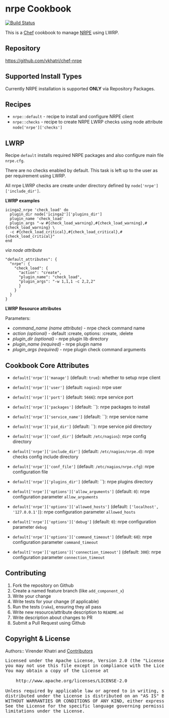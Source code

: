 nrpe Cookbook
=============

[![Build Status](https://travis-ci.org/vkhatri/chef-icinga2.svg?branch=master)](https://travis-ci.org/vkhatri/chef-icinga2)

This is a [Chef] cookbook to manage [NRPE] using LWRP.


## Repository

https://github.com/vkhatri/chef-nrpe


## Supported Install Types

Currently NRPE installation is supported **ONLY** via Repository Packages.


## Recipes

- `nrpe::default` - recipe to install and configure NRPE client
- `nrpe::checks` - recipe to create NRPE LWRP checks using node attribute `node['nrpe']['checks']`


## LWRP

Recipe `default` installs required NRPE packages and also configure
main file `nrpe.cfg`.

There are no checks enabled by default. This task is left up to the
user as per requirement using LWRP.

All nrpe LWRP checks are create under directory defined by `node['nrpe']['include_dir']`.


**LWRP examples**


	icinga2_nrpe 'check_load' do
	  plugin_dir node['icinga2']['plugins_dir']
	  plugin_name 'check_load'
	  plugin_args "-w #{check_load_warning},#{check_load_warning},#{check_load_warning} \
	  -c #{check_load_critical},#{check_load_critical},#{check_load_critical}"
	end


*via node attribute*

    "default_attributes": {
      "nrpe": {
        "check_load": {
          "action": "create",
          "plugin_name": "check_load",
          "plugin_args": "-w 1,1,1 -c 2,2,2"
          }
        }
      }
    }


**LWRP Resource attributes**

Parameters:

- *command_name (name attribute)*     - nrpe check command name
- *action (optional)*         - default :create, options: :create, :delete
- *plugin_dir (optional)*          - nrpe plugin lib directory
- *plugin_name (required)*           - nrpe plugin name
- *plugin_args (required)*          - nrpe plugin check command arguments



## Cookbook Core Attributes

 * `default['nrpe']['manage']` (default: `true`): whether to setup nrpe client

 * `default['nrpe']['user']` (default: `nagios`): nrpe user

 * `default['nrpe']['port']` (default: `5666`): nrpe service port

 * `default['nrpe']['packages']` (default: ``): nrpe packages to install

 * `default['nrpe']['service_name']` (default: ``): nrpe service name

 * `default['nrpe']['pid_dir']` (default: ``): nrpe service pid directory

 * `default['nrpe']['conf_dir']` (default: `/etc/nagios`): nrpe config directory

 * `default['nrpe']['include_dir']` (default: `/etc/nagios/nrpe.d`): nrpe checks config include directory

 * `default['nrpe']['conf_file']` (default: `/etc/nagios/nrpe.cfg`): nrpe configuration file

 * `default['nrpe']['plugins_dir']` (default: ``): nrpe plugins directory

 * `default['nrpe']['options']['allow_arguments']` (default: `0`): nrpe configuration parameter `allow_arguments`

 * `default['nrpe']['options']['allowed_hosts']` (default: `['localhost', '127.0.0.1']`): nrpe configuration parameter `allowed_hosts`

 * `default['nrpe']['options']['debug']` (default: `0`): nrpe configuration parameter `debug`

 * `default['nrpe']['options']['command_timeout']` (default: `60`): nrpe configuration parameter `command_timeout`

 * `default['nrpe']['options']['connection_timeout']` (default: `300`): nrpe configuration parameter `connection_timeout`


## Contributing

1. Fork the repository on Github
2. Create a named feature branch (like `add_component_x`)
3. Write your change
4. Write tests for your change (if applicable)
5. Run the tests (`rake`), ensuring they all pass
6. Write new resource/attribute description to `README.md`
7. Write description about changes to PR
8. Submit a Pull Request using Github


## Copyright & License

Authors:: Virender Khatri and [Contributors]

<pre>
Licensed under the Apache License, Version 2.0 (the "License");
you may not use this file except in compliance with the License.
You may obtain a copy of the License at

    http://www.apache.org/licenses/LICENSE-2.0

Unless required by applicable law or agreed to in writing, software
distributed under the License is distributed on an "AS IS" BASIS,
WITHOUT WARRANTIES OR CONDITIONS OF ANY KIND, either express or implied.
See the License for the specific language governing permissions and
limitations under the License.
</pre>


[NRPE]: http://exchange.nagios.org/directory/Addons/Monitoring-Agents/NRPE--2D-Nagios-Remote-Plugin-Executor/details
[Chef]: https://www.chef.io/
[Contributors]: https://github.com/vkhatri/chef-nrpe/graphs/contributors
